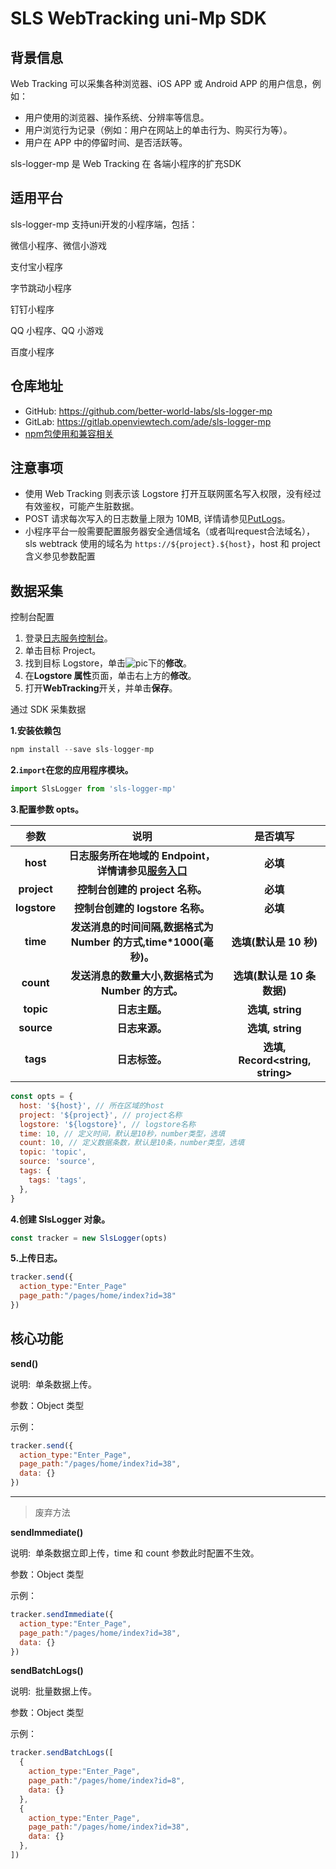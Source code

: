 <!--
 * @Author: Sandy
 * @Date: 2022-08-16 10:54:40
 * @LastEditTime: 2022-08-16 16:18:16
 * @Description: 
-->
# SLS WebTracking uni-Mp SDK

## 背景信息

Web Tracking 可以采集各种浏览器、iOS APP 或 Android APP 的用户信息，例如：

- 用户使用的浏览器、操作系统、分辨率等信息。
- 用户浏览行为记录（例如：用户在网站上的单击行为、购买行为等）。
- 用户在 APP 中的停留时间、是否活跃等。

sls-logger-mp 是 Web Tracking 在 各端小程序的扩充SDK

## 适用平台

sls-logger-mp 支持uni开发的小程序端，包括：

微信小程序、微信小游戏

支付宝小程序

字节跳动小程序

钉钉小程序

QQ 小程序、QQ 小游戏

百度小程序

## 仓库地址    
- GitHub:  https://github.com/better-world-labs/sls-logger-mp       
- GitLab:  https://gitlab.openviewtech.com/ade/sls-logger-mp          
- [npm包使用和兼容相关](https://www.npmjs.com/package/sls-logger-mp
)      

## 注意事项

- 使用 Web Tracking 则表示该 Logstore 打开互联网匿名写入权限，没有经过有效鉴权，可能产生脏数据。
- POST 请求每次写入的日志数量上限为 10MB, 详情请参见[PutLogs](https://help.aliyun.com/document_detail/29026.html)。
- 小程序平台一般需要配置服务器安全通信域名（或者叫request合法域名），sls webtrack 使用的域名为 `https://${project}.${host}`，host 和 project 含义参见参数配置

## 数据采集

控制台配置

1. 登录[日志服务控制台](https://sls.console.aliyun.com/)。
2. 单击目标 Project。
3. 找到目标 Logstore，单击![pic](https://static-aliyun-doc.oss-cn-hangzhou.aliyuncs.com/assets/img/zh-CN/5642298851/p65765.png)下的**修改**。
4. 在**Logstore 属性**页面，单击右上方的**修改**。
5. 打开**WebTracking**开关，并单击**保存**。

通过  SDK 采集数据

**1.安装依赖包**

```javascript
npm install --save sls-logger-mp
```

**2.`import`在您的应用程序模块。**

```javascript
import SlsLogger from 'sls-logger-mp'
```

**3.配置参数 opts。**

|   **参数**   |                                                              **说明**                                                               |           **是否填写**           |
| :----------: | :---------------------------------------------------------------------------------------------------------------------------------: | :------------------------------: |
|   **host**   | **日志服务所在地域的 Endpoint，详情请参见**[**服务入口**](https://help.aliyun.com/document_detail/29008.html#reference-wgx-pwq-zdb) |             **必填**             |
| **project**  |                                                   **控制台创建的 project 名称。**                                                   |             **必填**             |
| **logstore** |                                                  **控制台创建的 logstore 名称。**                                                   |             **必填**             |
|   **time**   |                                 **发送消息的时间间隔,数据格式为 Number 的方式,time\*1000(毫秒)。**                                  |      **选填(默认是 10 秒)**      |
|  **count**   |                                          **发送消息的数量大小,数据格式为 Number 的方式。**                                          |    **选填(默认是 10 条数据)**    |
|  **topic**   |                                                           **日志主题。**                                                            |         **选填, string**         |
|  **source**  |                                                           **日志来源。**                                                            |         **选填, string**         |
|   **tags**   |                                                           **日志标签。**                                                            | **选填, Record<string, string>** |

```javascript
const opts = {
  host: '${host}', // 所在区域的host
  project: '${project}', // project名称
  logstore: '${logstore}', // logstore名称
  time: 10, // 定义时间，默认是10秒，number类型，选填
  count: 10, // 定义数据条数，默认是10条，number类型，选填
  topic: 'topic',
  source: 'source',
  tags: {
    tags: 'tags',
  },
}
```

**4.创建 SlsLogger 对象。**

```javascript
const tracker = new SlsLogger(opts)
```

**5.上传日志。**

```javascript
tracker.send({
  action_type:"Enter_Page"
  page_path:"/pages/home/index?id=38"
})
```

## 核心功能

**send()**

说明:  单条数据上传。

参数：Object 类型

示例：

```javascript
tracker.send({
  action_type:"Enter_Page",
  page_path:"/pages/home/index?id=38",
  data: {} 
})
```
     
            
-------   
> 废弃方法    

**sendImmediate()**

说明:  单条数据立即上传，time 和 count 参数此时配置不生效。

参数：Object 类型

示例：

```javascript
tracker.sendImmediate({
  action_type:"Enter_Page",
  page_path:"/pages/home/index?id=38",
  data: {} 
})
```

**sendBatchLogs()**

说明:  批量数据上传。

参数：Object 类型

示例：

```javascript
tracker.sendBatchLogs([
  {
    action_type:"Enter_Page",
    page_path:"/pages/home/index?id=8",
    data: {} 
  },
  {
    action_type:"Enter_Page",
    page_path:"/pages/home/index?id=38",
    data: {} 
  },
])
```
